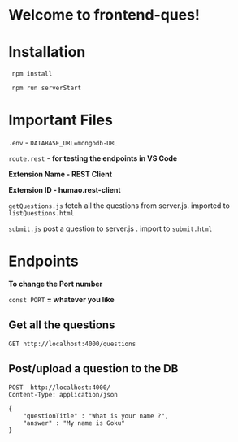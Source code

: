 # Welcome to frontend-ques!

# Installation
``` npm install```

``` npm run serverStart```

# Important Files
``` .env ``` - ```DATABASE_URL=mongodb-URL```

``` route.rest ``` - **for testing the endpoints in VS Code** 

**Extension Name - REST Client**

**Extension ID -  humao.rest-client**

`getQuestions.js` 
fetch all the questions from server.js. imported to `listQuestions.html`

`submit.js`
 post a question to server.js . import to `submit.html`

# Endpoints
**To change the Port number**

```const PORT``` **= whatever you like**

## Get all the questions

```GET http://localhost:4000/questions```


## Post/upload a question to the DB

```
POST  http://localhost:4000/
Content-Type: application/json

{
    "questionTitle" : "What is your name ?",
    "answer" : "My name is Goku"
}
```



